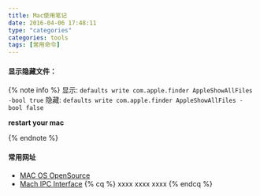 ```yaml
---
title: Mac使用笔记
date: 2016-04-06 17:48:11
type: "categories"
categories: tools
tags: [常用命令]
---
```



#### 显示隐藏文件：  
{% note info %} 
显示: `defaults write com.apple.finder AppleShowAllFiles -bool true`
隐藏: `defaults write com.apple.finder AppleShowAllFiles -bool false`

**restart your mac**

{% endnote %}
<!--more-->

#### 常用网址
- [MAC OS OpenSource](https://opensource.apple.com)
- [Mach IPC Interface](http://web.mit.edu/darwin/src/modules/xnu/osfmk/man/)
{% cq %} xxxx xxxx xxxx {% endcq %}


